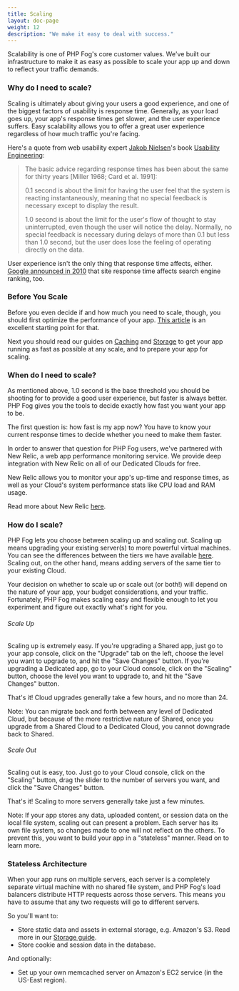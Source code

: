 ```yaml
---
title: Scaling
layout: doc-page
weight: 12
description: "We make it easy to deal with success."
---
```


Scalability is one of PHP Fog's core customer values. We've built our infrastructure to make it as easy as possible to scale your app up and down to reflect your traffic demands. 

### Why do I need to scale?

Scaling is ultimately about giving your users a good experience, and one of the biggest factors of usability is response time. Generally, as your load goes up, your app's response times get slower, and the user experience suffers. Easy scalability allows you to offer a great user experience regardless of how much traffic you're facing. 

Here's a quote from web usability expert [Jakob Nielsen](http://www.useit.com/jakob/)'s book [Usability Engineering](http://www.amazon.com/exec/obidos/ASIN/0125184069/ref=nosim/useitcomusablein):

> The basic advice regarding response times has been about the same for thirty years [Miller 1968; Card et al. 1991]:
> 
> 0.1 second is about the limit for having the user feel that the system is reacting instantaneously, meaning that no special feedback is necessary except to display the result.
>
> 1.0 second is about the limit for the user's flow of thought to stay uninterrupted, even though the user will notice the delay. Normally, no special feedback is necessary during delays of more than 0.1 but less than 1.0 second, but the user does lose the feeling of operating directly on the data.

User experience isn't the only thing that response time affects, either. [Google announced in 2010](http://googlewebmastercentral.blogspot.com/2010/04/using-site-speed-in-web-search-ranking.html) that site response time affects search engine ranking, too. 

### Before You Scale

Before you even decide if and how much you need to scale, though, you should first optimize the performance of your app. [This article](http://developer.yahoo.com/performance/rules.html) is an excellent starting point for that.

Next you should read our guides on [Caching](/best-practices/caching) and [Storage](/best-practice/storage) to get your app running as fast as possible at any scale, and to prepare your app for scaling. 

### When do I need to scale? 

As mentioned above, 1.0 second is the base threshold you should be shooting for to provide a good user experience, but faster is always better. PHP Fog gives you the tools to decide exactly how fast you want your app to be. 

The first question is: how fast is my app now? You have to know your current response times to decide whether you need to make them faster.

In order to answer that question for PHP Fog users, we've partnered with New Relic, a web app performance monitoring service. We provide deep integration with New Relic on all of our Dedicated Clouds for free. 

New Relic allows you to monitor your app's up-time and response times, as well as your Cloud's system performance stats like CPU load and RAM usage. 

Read more about New Relic [here](/add-ons/newrelic).

### How do I scale? 

PHP Fog lets you choose between scaling up and scaling out. Scaling up means upgrading your existing server(s) to more powerful virtual machines. You can see the differences between the tiers we have available [here](https://phpfog.com/pricing). Scaling out, on the other hand, means adding servers of the same tier to your existing Cloud. 

Your decision on whether to scale up or scale out (or both!) will depend on the nature of your app, your budget considerations, and your traffic. Fortunately, PHP Fog makes scaling easy and flexible enough to let you experiment and figure out exactly what's right for you. 

###### Scale Up

Scaling up is extremely easy. If you're upgrading a Shared app, just go to your app console, click on the "Upgrade" tab on the left, choose the level you want to upgrade to, and hit the "Save Changes" button. If you're upgrading a Dedicated app, go to your Cloud console, click on the "Scaling" button, choose the level you want to upgrade to, and hit the "Save Changes" button. 

That's it! Cloud upgrades generally take a few hours, and no more than 24. 

Note: You can migrate back and forth between any level of Dedicated Cloud, but because of the more restrictive nature of Shared, once you upgrade from a Shared Cloud to a Dedicated Cloud, you cannot downgrade back to Shared. 

###### Scale Out

Scaling out is easy, too. Just go to your Cloud console, click on the "Scaling" button, drag the slider to the number of servers you want, and click the "Save Changes" button. 

That's it! Scaling to more servers generally take just a few minutes. 

Note: If your app stores any data, uploaded content, or session data on the local file system, scaling out can present a problem. Each server has its own file system, so changes made to one will not reflect on the others. To prevent this, you want to build your app in a "stateless" manner. Read on to learn more.

### Stateless Architecture

When your app runs on multiple servers, each server is a completely separate virtual machine with no shared file system, and PHP Fog's load balancers distribute HTTP requests across those servers. This means you have to assume that any two requests will go to different servers.

So you'll want to:

* Store static data and assets in external storage, e.g. Amazon's S3. Read more in our [Storage guide](/best-practices/storage).
* Store cookie and session data in the database. 

And optionally: 

* Set up your own memcached server on Amazon's EC2 service (in the US-East region). 
